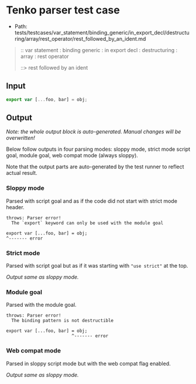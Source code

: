 # Tenko parser test case

- Path: tests/testcases/var_statement/binding_generic/in_export_decl/destructuring/array/rest_operator/rest_followed_by_an_ident.md

> :: var statement : binding generic : in export decl : destructuring : array : rest operator
>
> ::> rest followed by an ident

## Input


`````js
export var [...foo, bar] = obj;
`````

## Output

_Note: the whole output block is auto-generated. Manual changes will be overwritten!_

Below follow outputs in four parsing modes: sloppy mode, strict mode script goal, module goal, web compat mode (always sloppy).

Note that the output parts are auto-generated by the test runner to reflect actual result.

### Sloppy mode

Parsed with script goal and as if the code did not start with strict mode header.

`````
throws: Parser error!
  The `export` keyword can only be used with the module goal

export var [...foo, bar] = obj;
^------- error
`````

### Strict mode

Parsed with script goal but as if it was starting with `"use strict"` at the top.

_Output same as sloppy mode._

### Module goal

Parsed with the module goal.

`````
throws: Parser error!
  The binding pattern is not destructible

export var [...foo, bar] = obj;
                         ^------- error
`````


### Web compat mode

Parsed in sloppy script mode but with the web compat flag enabled.

_Output same as sloppy mode._
